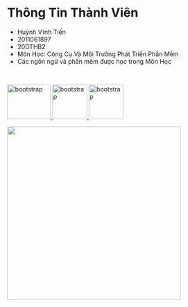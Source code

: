 # Thông Tin Thành Viên
* Huỳnh Vĩnh Tiến
* 2011061897
* 20DTHB2
* Môn Học: Công Cụ Và Môi Trường Phát Triển Phần Mềm
* Các ngôn ngữ và phần mềm được học trong Môn Học
</br>
<p align="left">
<a href="https://getbootstrap.com" target="_blank" rel="noreferrer"> <img src="https://cdn.dribbble.com/users/2653319/screenshots/6813714/figma_logo_animation.gif" alt="bootstrap" width="100" height="80"/> </a> <a href="https://getbootstrap.com" target="_blank" rel="noreferrer"> <img src="https://e7.pngegg.com/pngimages/713/558/png-clipart-computer-icons-pro-git-github-logo-text-logo-thumbnail.png" alt="bootstrap" width="80" height="80"/> </a> <a href="https://getbootstrap.com" target="_blank" rel="noreferrer"> <img src="https://encrypted-tbn0.gstatic.com/images?q=tbn:ANd9GcRrwLTVVljw19zE8EVH4Ix7_Ea8xgUaqD3x7IWH6JborEZD6TZJMv0cUJ7M-Rxrf5uYvjo&usqp=CAU" alt="bootstrap" width="80" height="80"/> </a>
</p>

<img src="https://user-images.githubusercontent.com/40719899/205479251-ffba5354-583f-491b-a1ef-ce919083e2b1.gif" width="400" height="400" />

